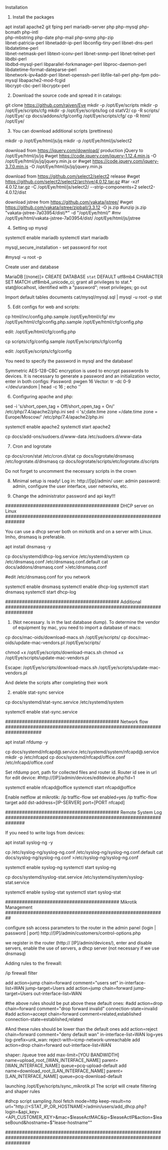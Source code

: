 Installation

1. Install the packages

apt install apache2 git fping perl mariadb-server php php-mysql php-bcmath php-intl \
php-mbstring php-date php-mail php-snmp php-zip \
libnet-patricia-perl libnetaddr-ip-perl libconfig-tiny-perl libnet-dns-perl libdatetime-perl \
libnet-netmask-perl libtext-iconv-perl libnet-snmp-perl libnet-telnet-perl libdbi-perl \
libdbd-mysql-perl libparallel-forkmanager-perl libproc-daemon-perl libdatetime-format-dateparse-perl \
libnetwork-ipv4addr-perl libnet-openssh-perl libfile-tail-perl php-fpm pdo-mysql libapache2-mod-fcgid \
libcrypt-cbc-perl libcryptx-perl

2. Download the source code and spread it in catalogs:

git clone https://github.com/rajven/Eye
mkdir -p /opt/Eye/scripts
mkdir -p /opt/Eye/scripts/cfg
mkdir -p /opt/Eye/scripts/log
cd statV2/
cp -R scripts/ /opt/Eye/
cp docs/addons/cfg/config /opt/Eye/scripts/cfg/
cp -R html/ /opt/Eye/

3. You can download additional scripts (prettiness)

mkdir -p /opt/Eye/html/js/jq
mkdir -p /opt/Eye/html/js/select2

download from https://jquery.com/download/ production jQuery to /opt/Eye/html/js/jq
#wget https://code.jquery.com/jquery-1.12.4.min.js -O /opt/Eye/html/js/jq/jquery.min.js
or
#wget https://code.jquery.com/jquery-3.7.0.min.js -O /opt/Eye/html/js/jq/jquery.min.js

download from https://github.com/select2/select2 release
#wget https://github.com/select2/select2/archive/4.0.12.tar.gz
#tar -xzf 4.0.12.tar.gz -C /opt/Eye/html/js/select2/ --strip-components=2 select2-4.0.12/dist

download jstree from  https://github.com/vakata/jstree/
#wget https://github.com/vakata/jstree/zipball/3.3.12 -O js.zip
#unzip js.zip "vakata-jstree-7a03954/dist/*" -d "/opt/Eye/html/"
#mv /opt/Eye/html/vakata-jstree-7a03954/dist/ /opt/Eye/html/js/jstree

4. Setting up mysql 

systemctl enable mariadb
systemctl start mariadb

mysql_secure_installation - set password for root

#mysql -u root -p

Create user and database

MariaDB [(none)]>
CREATE DATABASE `stat` DEFAULT utf8mb4 CHARACTER SET MATCH utf8mb4_unicode_ci;
grant all privileges to stat.* stat@localhost, identified with a "password";
reset privileges;
go out

Import default tables
documents cat/mysql/mysql.sql | mysql -u root -p stat

5. Edit configs for web and scripts:

cp html/inc/config.php.sample /opt/Eye/html/cfg/
mv /opt/Eye/html/cfg/config.php.sample /opt/Eye/html/cfg/config.php

edit: /opt/Eye/html/cfg/config.php

cp scripts/cfg/config.sample /opt/Eye/scripts/cfg/config

edit: /opt/Eye/scripts/cfg/config

You need to specify the password in mysql and the database!

Symmetric AES-128-CBC encryption is used to encrypt passwords to devices. It is necessary to generate a password and an initialization vector, enter in both configs:
Password: pwgen 16
Vector: tr -dc 0-9 </dev/urandom | head -c 16 ; echo ''

6. Configuring apache and php:

sed -i 's/short_open_tag = Off/short_open_tag = On/' /etc/php/7.4/apache2/php.ini
sed -i 's/;date.time zone =/date.time zone = Europe\/Moscow/' /etc/php/7.4/apache2/php.ini

systemctl enable apache2
systemctl start apache2

cp docs/add-ons/sudoers.d/www-data /etc/sudoers.d/www-data

7. Cron and logrotate

cp docs/cron/stat /etc/cron.d/stat
cp docs/logrotate/dnsmasq /etc/logrotate.d/dnsmasq
cp docs/logrotate/scripts/etc/logrotate.d/scripts

Do not forget to uncomment the necessary scripts in the crown

8. Minimal setup is ready! Log in: http://[ip]/admin/ user: admin password: admin, configure the user interface, user networks, etc.

9. Change the administrator password and api key!!!

######################################### DHCP server on Linux ###############################################################

You can use a dhcp server both on mirkotik and on a server with Linux. Imho, dnsmasq is preferable.

apt install dnsmasq -y

cp docs/systemd/dhcp-log.service /etc/systemd/system
cp /etc/dnsmasq.conf /etc/dnsmasq.conf.default
cat docs/addons/dnsmasq.conf >/etc/dnsmasq.conf

#edit /etc/dnsmasq.conf for you network

systemctl enable dnsmasq
systemctl enable dhcp-log
systemctl start dnsmasq
systemctl start dhcp-log

######################################### Additional ##################################################################

1. (Not necessary. Is in the last database dump). To determine the vendor of equipment by mac, you need to import a database of macs:

cp docs/mac-oids/download-macs.sh /opt/Eye/scripts/
cp docs/mac-oids/update-mac-vendors.pl /opt/Eye/scripts/

chmod +x /opt/Eye/scripts/download-macs.sh
chmod +x /opt/Eye/scripts/update-mac-vendors.pl

Escape:
/opt/Eye/scripts/download-macs.sh
/opt/Eye/scripts/update-mac-vendors.pl

And delete the scripts after completing their work

2. enable stat-sync service

cp docs/systemd/stat-sync.service /etc/systemd/system

systemctl enable stat-sync.service

######################################### Network flow #####################################################################

apt install nfdump -y

cp docs/systemd/nfcapd@.service /etc/systemd/system/nfcapd@.service
mkdir -p /etc/nfcapd
cp docs/systemd/nfcapd/office.conf /etc/nfcapd/office.conf

Set nfdump port, path for collected files and router id. Router id see in url for edit device:
#http://[IP]/admin/devices/editdevice.php?id=1

systemctl enable nfcapd@office
systemctl start nfcapd@office

Enable netflow at mikrotik:
/ip traffic-flow
set enabled=yes
/ip traffic-flow target
add dst-address=[IP-SERVER] port=[PORT nfcapd]

######################################### Remote System Log ###############################################################

If you need to write logs from devices:

apt install syslog-ng -y

cp /etc/syslog-ng/syslog-ng.conf  /etc/syslog-ng/syslog-ng.conf.default
cat docs/syslog-ng/syslog-ng.conf >/etc/syslog-ng/syslog-ng.conf

systemctl enable syslog-ng
systemctl start syslog-ng

cp docs/systemd/syslog-stat.service /etc/systemd/system/syslog-stat.service

systemctl enable syslog-stat
systemctl start syslog-stat

######################################### Mikrotik Management ##########################################################

configure ssh access parameters to the router in the admin panel (login | password | port) http://[IP]/admin/customers/control-options.php

we register in the router (http:// [IP]/admin/devices/), enter and disable servers, enable the use of servers, a dhcp server (not necessary if we use dnsmasq)

Adding rules to the firewall:

/ip firewall filter

add action=jump chain=forward comment="users set" in-interface-list=WAN jump-target=Users
add action=jump chain=forward jump-target=Users out-interface-list=WAN

#the above rules should be put above these default ones:
#add action=drop chain=forward comment="drop forward invalid" connection-state=invalid
#add action=accept chain=forward comment=related,established connection-state=established,related

#And these rules should be lower than the default ones
add action=reject chain=forward comment="deny default wan" in-interface-list=WAN log=yes log-prefix=unk_wan: reject-with=icmp-network-unreachable 
add action=drop chain=forward out-interface-list=WAN

shaper:
/queue tree
add max-limit=[YOU BANDWIDTH] name=upload_root_[WAN_INTERFACE_NAME] parent=[WAN_INTERFACE_NAME] queue=pcq-upload-default
add name=download_root_[LAN_INTERFACE_NAME] parent=[LAN_INTERFACE_NAME] queue=pcq-download-default

launching /opt/Eye/scripts/sync_mikrotik.pl
The script will create filtering and shaper rules

#dhcp script sampling
/tool fetch mode=http keep-result=no url="http://<STAT_IP_OR_HOSTNAME>/admin/users/add_dhcp.php\?login=<LOGIN>&api_key=<API_CUSTOMER_KEY>&mac=$leaseActMAC&ip=$leaseActIP&action=$leaseBound&hostname=$"lease-hostname""

#########################################################################################################################